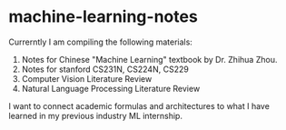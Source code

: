# machine-learning-notes

Currerntly I am compiling the following materials:

1. Notes for Chinese "Machine Learning" textbook by Dr. Zhihua Zhou.
2. Notes for stanford CS231N, CS224N, CS229
3. Computer Vision Literature Review
4. Natural Language Processing Literature Review

I want to connect academic formulas and architectures to what I have learned in my previous industry ML internship.

